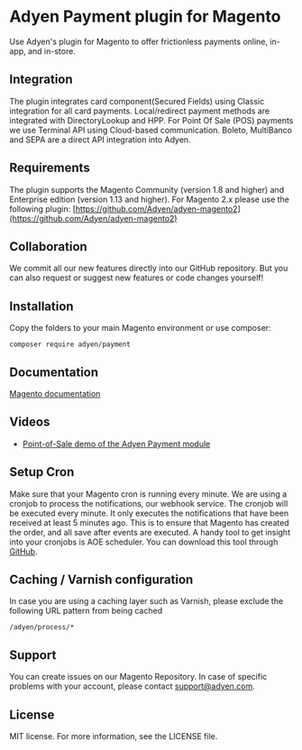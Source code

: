 # Adyen Payment plugin for Magento
Use Adyen's plugin for Magento to offer frictionless payments online, in-app, and in-store.

## Integration
The plugin integrates card component(Secured Fields) using Classic integration for all card payments. Local/redirect payment methods are integrated with DirectoryLookup and HPP. For Point Of Sale (POS) payments we use Terminal API using Cloud-based communication. Boleto, MultiBanco and SEPA are a direct API integration into Adyen.

## Requirements
The plugin supports the Magento Community (version 1.8 and higher) and Enterprise edition (version 1.13 and higher). 
For Magento 2.x please use the following plugin: [https://github.com/Adyen/adyen-magento2](https://github.com/Adyen/adyen-magento2)

## Collaboration
We commit all our new features directly into our GitHub repository.
But you can also request or suggest new features or code changes yourself!


## Installation
Copy the folders to your main Magento environment or use composer:
```
composer require adyen/payment
```

## Documentation
[Magento documentation](https://docs.adyen.com/developers/plug-ins-and-partners/magento-1)

## Videos
* [Point-of-Sale demo of the Adyen Payment module](https://vimeo.com/128983014)

## Setup Cron
Make sure that your Magento cron is running every minute. We are using a cronjob to process the notifications, our webhook service. The cronjob will be executed every minute. It only executes the notifications that have been received at least 5 minutes ago. This is to ensure that Magento has created the order, and all save after events are executed. A handy tool to get insight into your cronjobs is AOE scheduler. You can download this tool through <a target="_blank" href="https://github.com/AOEpeople/Aoe_Scheduler/releases">GitHub</a>.

## Caching / Varnish configuration
In case you are using a caching layer such as Varnish, please exclude the following URL pattern from being cached
```
/adyen/process/*
```

## Support
You can create issues on our Magento Repository. In case of specific problems with your account, please contact <a href="mailto:support@adyen.com">support@adyen.com</a>.

## License
MIT license. For more information, see the LICENSE file.
